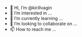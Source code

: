 - 👋 Hi, I’m @kirillvagin
- 👀 I’m interested in ...
- 🌱 I’m currently learning ...
- 💞️ I’m looking to collaborate on ...
- 📫 How to reach me ...

<!---
kirillvagin/kirillvagin is a ✨ special ✨ repository because its `README.md` (this file) appears on your GitHub profile.
You can click the Preview link to take a look at your changes.
--->
